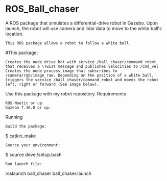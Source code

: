 # ROS_Ball_chaser
A ROS package that simulates a differential-drive robot in Gazebo. Upon launch, the robot will use camera and lidar data to move to the white ball's location. 

    This ROS package allows a robot to follow a white ball.

#This package:

    Creates the node drive_bot with service /ball_chaser/command_robot that receives a \Twist message and publishes velocities to /cmd_vel
    Creates the node process_image that subscribes to /camera/rgb/image_raw. Depending on the position of a white ball, triggers the service /ball_chaser/command_robot and moves the robot left, right or forward (See image below).

Use this package with my robot repository.
Requirements

    ROS Noetic or up.
    Gazebo 7.16.0 or up.

Running

    Build the package:

$ catkin_make

    Source your environment:

$ source devel/setup.bash

    Run launch file:

roslaunch ball_chaser ball_chaser.launch

